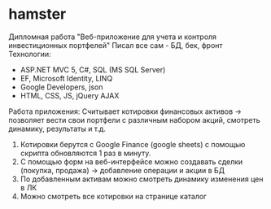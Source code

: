 # hamster
Дипломная работа "Веб-приложение для учета и контроля инвестиционных портфелей"
Писал все сам - БД, бек, фронт
Технологии:
- ASP.NET MVC 5, C#, SQL (MS SQL Server)
- EF, Microsoft Identity, LINQ
- Google Developers, json
- HTML, CSS, JS, jQuery AJAX

Работа приложения:
Считывает котировки финансовых активов ->  позволяет вести свои портфели с различным набором акций, смотреть динамику, результаты и т.д.

1. Котировки берутся с Google Finance (google sheets) с помощью скрипта обновляются 1 раз в минуту.
2. С помощью форм на веб-интерфейсе можно создавать сделки (покупка, продажа) -> добавление операции и акции в БД
3. По добавленным активам можно смотреть динамику изменения цен в ЛК
4. Можно смотреть все котировки на странице каталог
